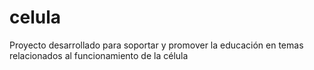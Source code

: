 celula
======

Proyecto desarrollado para soportar y promover la educación en temas relacionados al funcionamiento de la célula